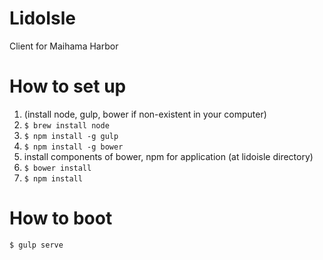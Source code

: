 LidoIsle
=======================
Client for Maihama Harbor

# How to set up
1. (install node, gulp, bower if non-existent in your computer)
 1. `$ brew install node`
 2. `$ npm install -g gulp`
 3. `$ npm install -g bower`
2. install components of bower, npm for application (at lidoisle directory)
 1. `$ bower install`
 2. `$ npm install`

# How to boot
`$ gulp serve`
